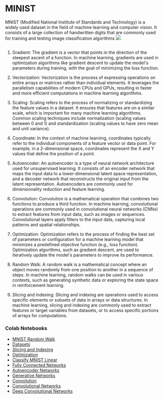 # MINIST
MNIST (Modified National Institute of Standards and Technology) is a widely used dataset in the field of machine learning and computer vision. It consists of a large collection of handwritten digits that are commonly used for training and testing image classification algorithms
<img src="https://assets.gatesnotes.com/8a5ac0b3-6095-00af-c50a-89056fbe4642/11eeb7f9-7512-49aa-abdc-a27001dd123e/AI_20230215_article-hero_1200x564.jpg">

##
1. Gradient: The gradient is a vector that points in the direction of the steepest ascent of a function. In machine learning, gradients are used in optimization algorithms like gradient descent to update the model's parameters during training, with the goal of minimizing the loss function.

2. Vectorization: Vectorization is the process of expressing operations on entire arrays or matrices rather than individual elements. It leverages the parallelism capabilities of modern CPUs and GPUs, resulting in faster and more efficient computations in machine learning algorithms.

3. Scaling: Scaling refers to the process of normalizing or standardizing the feature values in a dataset. It ensures that features are on a similar scale, which is important for many machine learning algorithms. Common scaling techniques include normalization (scaling values between 0 and 1) and standardization (scaling values to have zero mean and unit variance).

4. Coordinate: In the context of machine learning, coordinates typically refer to the individual components of a feature vector or data point. For example, in a 2-dimensional space, coordinates represent the X and Y values that define the position of a point.

5. Autoencoder: An autoencoder is a type of neural network architecture used for unsupervised learning. It consists of an encoder network that maps the input data to a lower-dimensional latent space representation, and a decoder network that reconstructs the original input from the latent representation. Autoencoders are commonly used for dimensionality reduction and feature learning.

6. Convolution: Convolution is a mathematical operation that combines two functions to produce a third function. In machine learning, convolutional operations are commonly used in convolutional neural networks (CNNs) to extract features from input data, such as images or sequences. Convolutional layers apply filters to the input data, capturing local patterns and spatial relationships.

7. Optimization: Optimization refers to the process of finding the best set of parameters or configuration for a machine learning model that minimizes a predefined objective function (e.g., loss function). Optimization algorithms, such as gradient descent, are used to iteratively update the model's parameters to improve its performance.

8. Random Walk: A random walk is a mathematical concept where an object moves randomly from one position to another in a sequence of steps. In machine learning, random walks can be used in various contexts, such as generating synthetic data or exploring the state space in reinforcement learning.

9. Slicing and Indexing: Slicing and indexing are operations used to access specific elements or subsets of data in arrays or data structures. In machine learning, slicing and indexing are commonly used to extract features or target variables from datasets, or to access specific portions of arrays for computations.

### Colab Notebooks

* [MNIST Random Walk](https://colab.research.google.com/drive/1agVaAv0yX_uszqS1m9j7IlVUeF7ozWIG)
* [Datasets](https://colab.research.google.com/drive/1gVp57s8zwglNIj3Wps89BnAEcobFvKAY)
* [Slicing and Indexing](https://colab.research.google.com/drive/1xjfKes7UNeXojmfFGNDpSdcj1z0TOYTh)
* [Optimization](https://colab.research.google.com/drive/1kTf3aRBs-kRgYXDn9vIiSgLPUO_T_zd9)
* [Classify MNIST Linear](https://colab.research.google.com/drive/1rojCGs2UHQM-NVEBAkbq0269apZghVGf)
* [Fully Connected Networks](https://colab.research.google.com/drive/1ZR40DwZujkkkJrzf_BfwBJ1JtST22SSr)
* [Autoencoder Networks](https://colab.research.google.com/drive/1W-DiWW6YB3Fb6jfLJ0_lNzdn6Otv-lFn)
* [Generative Networks](https://colab.research.google.com/drive/1k8yKv1ZbioVGUjub8alUHQH7-eMKuT0o)
* [Convolution](https://colab.research.google.com/drive/1kf0i0P2gFtkuCm5zVO68VT8fP8ryN0Iq)
* [Convolutional Networks](https://colab.research.google.com/drive/1O8-mMd08fkY578DT_pvNKDtkMc-na__H)
* [Deep Convolutional Networks](https://colab.research.google.com/drive/1qGbVi9nttwRqaw_R6TCaT6kpMNwuqdMw)
